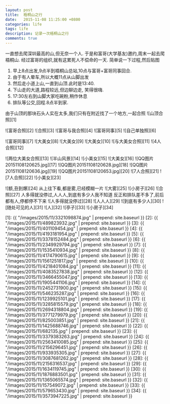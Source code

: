 ```yaml
---
layout: post
title:  梧桐山之行
date:   2015-11-08 11:25:00 +0800
categories: life
tags: life
description: 记录一次梧桐山之行
comments: true
---
```


一直想去爬深圳最高的山,但无奈一个人.
于是和富哥(大学基友)邀约,周末一起去爬梧桐山.
经过富哥的组织,就有这累死人不偿命的一天.
简单说一下过程,然后贴图

1. 早上8点出发,9点半到梧桐山总站,10点与富哥+富哥同事回合.
2. 由于有人晕车,所以大概11点从山脚出发
3. 然后走小道上山,一直到山顶.此时是13:40.
4. 下山走的大道,路程较远,但边聊边走, 笑得很嗨.
5. 17:30左右到山脚大家吃碗粉,稍作休息
6. 排队等公交,回程.8点半到家.
<!-- more -->

由于山顶的那块石头人实在太多,我们只有在附近找了一个地方,一起合照
![山顶合照][1]


![富哥合照][2]
![合照][3]
![富哥与我合照][4]
![富哥同事][5]
![自己单独照][6]

![富哥同事][7]
![大美女][8]
![大美女][9]
![大美女][10]
![与大美女合照][11]
![4人合照][12]




![两位大美女合照][13]
![半山风景][14]
![小美女][15]
![大美女][16]
![QQ图片20151108120625.jpg][17]
![QQ图片20151108120628.jpg][18]
![QQ图片20151108120636.jpg][19]
![QQ图片20151108120653.jpg][20]
![7人合照][21]
![7人合照][22]
![小美女][23]

![额,丑到爆][24]
从上往下看,都是雾,已经模糊一片
![大雾][25]
![小房子][26]
![合照][27]
人多得就没停过,人人人,到底有多少人我不知道
反正和排队差不多了,前后都有人,停都停不下来
![人多得就没停过][28]
![人人人][29]
![到底有多少人][30]
![随处可见的人][31]
![人][32]
![亭子][33]
![小房子][34]


  [1]: {{ "/images/2015/11/3321098874.jpg" | prepend: site.baseurl }}
  [2]: {{ "/images/2015/11/489823932.jpg" | prepend: site.baseurl }}
  [3]: {{ "/images/2015/11/401109454.jpg" | prepend: site.baseurl }}
  [4]: {{ "/images/2015/11/4193181954.jpg" | prepend: site.baseurl }}
  [5]: {{ "/images/2015/11/3378152484.jpg" | prepend: site.baseurl }}
  [6]: {{ "/images/2015/11/2349929794.jpg" | prepend: site.baseurl }}
  [7]: {{ "/images/2015/11/1535410934.jpg" | prepend: site.baseurl }}
  [8]: {{ "/images/2015/11/4174790615.jpg" | prepend: site.baseurl }}
  [9]: {{ "/images/2015/11/1561251817.jpg" | prepend: site.baseurl }}
  [10]: {{ "/images/2015/11/4218401084.jpg" | prepend: site.baseurl }}
  [11]: {{ "/images/2015/11/4083527838.jpg" | prepend: site.baseurl }}
  [12]: {{ "/images/2015/11/3466455047.jpg" | prepend: site.baseurl }}
  [13]: {{ "/images/2015/11/1905441106.jpg" | prepend: site.baseurl }}
  [14]: {{ "/images/2015/11/2452731900.jpg" | prepend: site.baseurl }}
  [15]: {{ "/images/2015/11/546235287.jpg" | prepend: site.baseurl }}
  [16]: {{ "/images/2015/11/1239925101.jpg" | prepend: site.baseurl }}
  [17]: {{ "/images/2015/11/3285815579.jpg" | prepend: site.baseurl }}
  [18]: {{ "/images/2015/11/2694318804.jpg" | prepend: site.baseurl }}
  [19]: {{ "/images/2015/11/3771279979.jpg" | prepend: site.baseurl }}
  [20]: {{ "/images/2015/11/825003851.jpg" | prepend: site.baseurl }}
  [21]: {{ "/images/2015/11/1425688746.jpg" | prepend: site.baseurl }}
  [22]: {{ "/images/2015/11/682135.jpg" | prepend: site.baseurl }}
  [23]: {{ "/images/2015/11/3379383263.jpg" | prepend: site.baseurl }}
  [24]: {{ "/images/2015/11/2563410085.jpg" | prepend: site.baseurl }}
  [25]: {{ "/images/2015/11/2156296451.jpg" | prepend: site.baseurl }}
  [26]: {{ "/images/2015/11/933935305.jpg" | prepend: site.baseurl }}
  [27]: {{ "/images/2015/11/3087681262.jpg" | prepend: site.baseurl }}
  [28]: {{ "/images/2015/11/2156316537.jpg" | prepend: site.baseurl }}
  [29]: {{ "/images/2015/11/1634119745.jpg" | prepend: site.baseurl }}
  [30]: {{ "/images/2015/11/1876883501.jpg" | prepend: site.baseurl }}
  [31]: {{ "/images/2015/11/1365065574.jpg" | prepend: site.baseurl }}
  [32]: {{ "/images/2015/11/157549072.jpg" | prepend: site.baseurl }}
  [33]: {{ "/images/2015/11/579653430.jpg" | prepend: site.baseurl }}
  [34]: {{ "/images/2015/11/3573947225.jpg" | prepend: site.baseurl }}